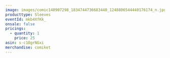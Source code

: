 ```yaml
---
image: images/comic140907298_1834744736683440_1248806544440176174_n.jpg
producttype: Sleeves
eventId: mkb4XfKk_
onsale: false
pricings:
  - quantity: 1
    price: 25
asin: s-c1OgrNGxi
merchandise: comiket
---
```

